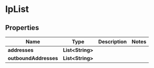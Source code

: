 

# IpList


## Properties

Name | Type | Description | Notes
------------ | ------------- | ------------- | -------------
**addresses** | **List&lt;String&gt;** |  | 
**outboundAddresses** | **List&lt;String&gt;** |  | 



